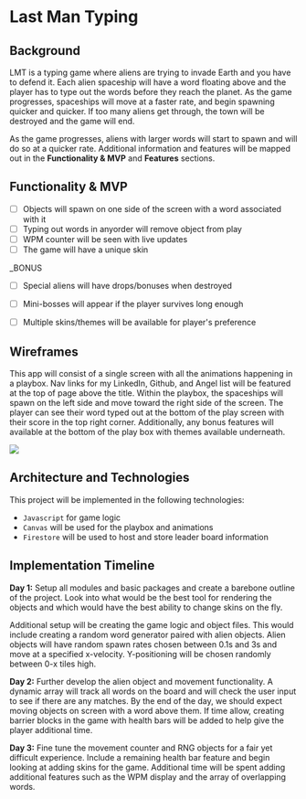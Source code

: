 # Last Man Typing
## Background 
LMT is a typing game where aliens are trying to invade Earth and you have to defend it. Each alien spaceship will have a word floating above and the player has to type out the words before they reach the planet. As the game progresses, spaceships will move at a faster rate, and begin spawning quicker and quicker. If too many aliens get through, the town will be destroyed and the game will end. 

As the game progresses, aliens with larger words will start to spawn and will do so at a quicker rate. Additional information and features will be mapped out in the **Functionality & MVP** and **Features** sections.

## Functionality & MVP

- [ ] Objects will spawn on one side of the screen with a word associated with it
- [ ] Typing out words in anyorder will remove object from play
- [ ] WPM counter will be seen with live updates
- [ ] The game will have a unique skin 

_BONUS
- [ ] Special aliens will have drops/bonuses when destroyed
- [ ] Mini-bosses will appear if the player survives long enough
- [ ] Multiple skins/themes will be available for player's preference



## Wireframes

This app will consist of a single screen with all the animations happening in a playbox. Nav links for my LinkedIn, Github, and Angel list will be featured at the top of page above the title. Within the playbox, the spaceships will spawn on the left side and move toward the right side of the screen. The player can see their word typed out at the bottom of the play screen with their score in the top right corner. Additionally, any bonus features will available at the bottom of the play box with themes available underneath.

![](src/assets/gameanimation4.gif)

## Architecture and Technologies

This project will be implemented in the following technologies:
- `Javascript` for game logic
- `Canvas` will be used for the playbox and animations
- `Firestore` will be used to host and store leader board information


## Implementation Timeline
**Day 1:** Setup all modules and basic packages and create a barebone outline of the project. Look into what would be the best tool for rendering the objects and which would have the best ability to change skins on the fly. 

Additional setup will be creating the game logic and object files. This would include creating a random word generator paired with alien objects. Alien objects will have random spawn rates chosen between 0.1s and 3s and move at a specified x-velocity. Y-positioning will be chosen randomly between 0-x tiles high. 

**Day 2:** Further develop the alien object and movement functionality. A dynamic array will track all words on the board and will check the user input to see if there are any matches. By the end of the day, we should expect moving objects on screen with a word above them. If time allow, creating barrier blocks in the game with health bars will be added to help give the player additional time. 

**Day 3:** Fine tune the movement counter and RNG objects for a fair yet difficult experience. Include a remaining health bar feature and begin looking at adding skins for the game.  Additional time will be spent adding additional features such as the WPM display and the array of overlapping words.
